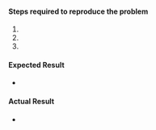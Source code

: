 #### Steps required to reproduce the problem

1. 
2. 
3. 

#### Expected Result

* 

#### Actual Result

* 
